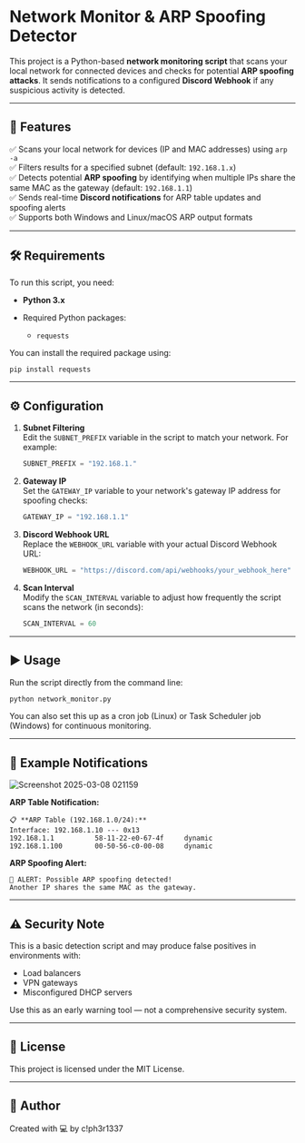 # Network Monitor & ARP Spoofing Detector

This project is a Python-based **network monitoring script** that scans your local network for connected devices and checks for potential **ARP spoofing attacks**. It sends notifications to a configured **Discord Webhook** if any suspicious activity is detected.

---

## 🚀 Features

✅ Scans your local network for devices (IP and MAC addresses) using `arp -a`  
✅ Filters results for a specified subnet (default: `192.168.1.x`)  
✅ Detects potential **ARP spoofing** by identifying when multiple IPs share the same MAC as the gateway (default: `192.168.1.1`)  
✅ Sends real-time **Discord notifications** for ARP table updates and spoofing alerts  
✅ Supports both Windows and Linux/macOS ARP output formats

---

## 🛠️ Requirements

To run this script, you need:

- **Python 3.x**

- Required Python packages:
  - `requests`

You can install the required package using:

```bash
pip install requests
```

---

## ⚙️ Configuration

1. **Subnet Filtering**  
   Edit the `SUBNET_PREFIX` variable in the script to match your network. For example:

   ```python
   SUBNET_PREFIX = "192.168.1."
   ```

2. **Gateway IP**  
   Set the `GATEWAY_IP` variable to your network's gateway IP address for spoofing checks:

   ```python
   GATEWAY_IP = "192.168.1.1"
   ```

3. **Discord Webhook URL**  
   Replace the `WEBHOOK_URL` variable with your actual Discord Webhook URL:

   ```python
   WEBHOOK_URL = "https://discord.com/api/webhooks/your_webhook_here"
   ```

4. **Scan Interval**  
   Modify the `SCAN_INTERVAL` variable to adjust how frequently the script scans the network (in seconds):

   ```python
   SCAN_INTERVAL = 60
   ```

---

## ▶️ Usage

Run the script directly from the command line:

```bash
python network_monitor.py
```

You can also set this up as a cron job (Linux) or Task Scheduler job (Windows) for continuous monitoring.

---

## 🔔 Example Notifications

![Screenshot 2025-03-08 021159](https://github.com/user-attachments/assets/4b555f88-8ef7-43d3-9c08-996333475ad9)

**ARP Table Notification:**

```
📋 **ARP Table (192.168.1.0/24):**
Interface: 192.168.1.10 --- 0x13
192.168.1.1          58-11-22-e0-67-4f     dynamic
192.168.1.100        00-50-56-c0-00-08     dynamic
```

**ARP Spoofing Alert:**

```
🔔 ALERT: Possible ARP spoofing detected!
Another IP shares the same MAC as the gateway.
```

---

## ⚠️ Security Note

This is a basic detection script and may produce false positives in environments with:

- Load balancers  
- VPN gateways  
- Misconfigured DHCP servers  

Use this as an early warning tool — not a comprehensive security system.

---

## 📄 License

This project is licensed under the MIT License.

---

## 👤 Author

Created with 💻 by c!ph3r1337
